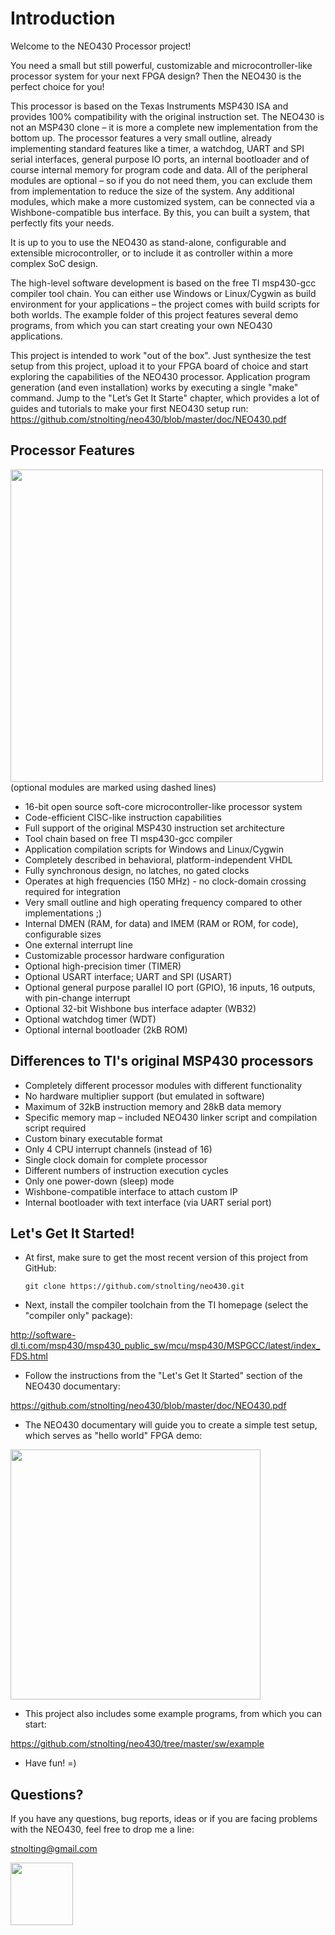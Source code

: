 # Introduction

Welcome to the NEO430 Processor project!

You need a small but still powerful, customizable and microcontroller-like
processor system for your next FPGA design? Then the NEO430 is the perfect
choice for you!

This processor is based on the Texas Instruments MSP430 ISA and provides 100%
compatibility with the original instruction set. The NEO430 is not an MSP430
clone – it is more a complete new implementation from the bottom up. The
processor features a very small outline, already implementing standard
features like a timer, a watchdog, UART and SPI serial interfaces, general
purpose IO ports, an internal bootloader and of course internal memory for
program code and data. All of the peripheral modules are optional – so if you
do not need them, you can exclude them from implementation to reduce the size
of the system. Any additional modules, which make a more customized system,
can be connected via a Wishbone-compatible bus interface. By this, you can
built a system, that perfectly fits your needs.

It is up to you to use the NEO430 as stand-alone, configurable and extensible
microcontroller, or to include  it as controller within a more complex SoC
design.

The high-level software development is based on the free TI msp430-gcc
compiler tool chain. You can either use Windows or Linux/Cygwin as build
environment for your applications – the project comes with build scripts
for both worlds. The example folder of this project features several demo
programs, from which you can start creating your own NEO430 applications.

This project is intended to work "out of the box". Just synthesize the test
setup from this project, upload it to your FPGA board of choice and start
exploring the capabilities of the NEO430 processor. Application program
generation (and even installation) works by executing a single "make" command.
Jump to the "Let’s Get It Starte" chapter, which provides a lot of guides and
tutorials to make your first NEO430 setup run:
https://github.com/stnolting/neo430/blob/master/doc/NEO430.pdf


## Processor Features

<img src="https://github.com/stnolting/neo430/blob/master/doc/figures/neo430_arch.png" width="500px"/>
(optional modules are marked using dashed lines)


- 16-bit open source soft-core microcontroller-like processor system
- Code-efficient CISC-like instruction capabilities
- Full support of the original MSP430 instruction set architecture
- Tool chain based on free TI msp430-gcc compiler
- Application compilation scripts for Windows and Linux/Cygwin
- Completely described in behavioral, platform-independent VHDL
- Fully synchronous design, no latches, no gated clocks
- Operates at high frequencies (150 MHz) - no clock-domain crossing required for integration
- Very small outline and high operating frequency compared to other implementations ;)
- Internal DMEN (RAM, for data) and IMEM (RAM or ROM, for code), configurable sizes
- One external interrupt line
- Customizable processor hardware configuration
- Optional high-precision timer (TIMER)
- Optional USART interface; UART and SPI (USART)
- Optional general purpose parallel IO port (GPIO), 16 inputs, 16 outputs, with pin-change interrupt
- Optional 32-bit Wishbone bus interface adapter (WB32)
- Optional watchdog timer (WDT)
- Optional internal bootloader (2kB ROM)


## Differences to TI's original MSP430 processors

- Completely different processor modules with different functionality
- No hardware multiplier support (but emulated in software)
- Maximum of 32kB instruction memory and 28kB data memory
- Specific memory map – included NEO430 linker script and compilation script required
- Custom binary executable format
- Only 4 CPU interrupt channels (instead of 16)
- Single clock domain for complete processor
- Different numbers of instruction execution cycles
- Only one power-down (sleep) mode
- Wishbone-compatible interface to attach custom IP
- Internal bootloader with text interface (via UART serial port)


## Let's Get It Started!

 * At first, make sure to get the most recent version of this project from GitHub:
 
    ~~~
    git clone https://github.com/stnolting/neo430.git
    ~~~

 * Next, install the compiler toolchain from the TI homepage (select the "compiler only" package):

  http://software-dl.ti.com/msp430/msp430_public_sw/mcu/msp430/MSPGCC/latest/index_FDS.html

 * Follow the instructions from the "Let's Get It Started" section of the NEO430 documentary:

  https://github.com/stnolting/neo430/blob/master/doc/NEO430.pdf

 * The NEO430 documentary will guide you to create a simple test setup, which serves as "hello world" FPGA demo: 

<img src="https://github.com/stnolting/neo430/blob/master/doc/figures/test_setup.jpg" width="400px"/>

 * This project also includes some example programs, from which you can start:

  https://github.com/stnolting/neo430/tree/master/sw/example

 * Have fun! =)


## Questions?

If you have any questions, bug reports, ideas or if you are facing problems with the NEO430, feel free to drop me a line:

  stnolting@gmail.com



<img src="https://github.com/stnolting/neo430/blob/master/doc/figures/oshw_logo.png" width="100px"/>
